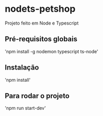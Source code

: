 # nodets-petshop

Projeto feito em Node e Typescript

## Pré-requisitos globais

'npm install -g nodemon typescript ts-node'

## Instalação

'npm install'

## Para rodar o projeto

'npm run start-dev'
